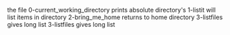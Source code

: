 the file 0-current_working_directory prints absolute directory's
1-listit will list items in directory
2-bring_me_home returns to home directory
3-listfiles gives long list
3-listfiles gives long list
